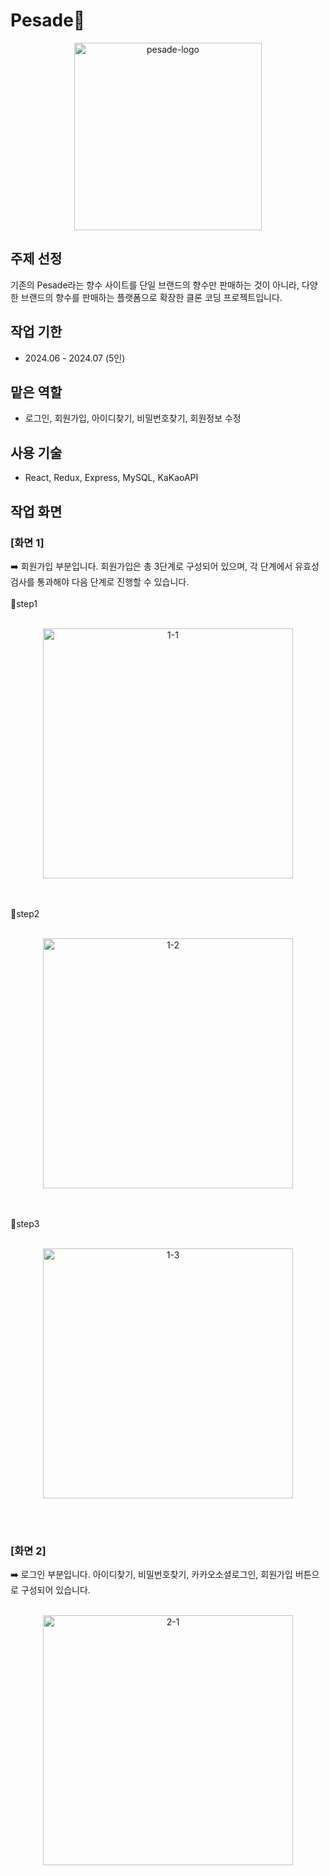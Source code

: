 # Pesade🌹
<p align="center">
    <img src="https://github.com/user-attachments/assets/26b68bce-15ac-4677-a7e8-b4fbf20c6e5c" alt="pesade-logo" width="300">
</p>

## 주제 선정
기존의 Pesade라는 향수 사이트를 단일 브랜드의 향수만 판매하는 것이 아니라, 다양한 브랜드의 향수를 판매하는 플랫폼으로 확장한 클론 코딩 프로젝트입니다.

## 작업 기한
- 2024.06 - 2024.07 (5인)

## 맡은 역할
- 로그인, 회원가입, 아이디찾기, 비밀번호찾기, 회원정보 수정

## 사용 기술
- React, Redux, Express, MySQL, KaKaoAPI

## 작업 화면

### [화면 1]
➡️ 회원가입 부분입니다. 회원가입은 총 3단계로 구성되어 있으며, 각 단계에서 유효성 검사를 통과해야 다음 단계로 진행할 수 있습니다.
<br/><br/>
🌸step1
<br/><br/>
<p align="center">
    <img src="https://github.com/user-attachments/assets/74b47f6d-0276-4aa9-9e6e-45717bdbb8f3" width="400" height="auto" alt="1-1">
</p>
<br/><br/>
🌸step2
<br/><br/>
<p align="center">
    <img src="https://github.com/user-attachments/assets/84518b34-a985-4415-8077-97ab3291387d" width="400" height="auto" alt="1-2">
</p>
<br/><br/>
🌸step3
<br/><br/>
<p align="center">
    <img src="https://github.com/user-attachments/assets/b5201314-a529-4aed-8689-1ce0c6ec38a8" width="400" height="auto" alt="1-3">
</p>
<br/><br/>

### [화면 2]
➡️ 로그인 부분입니다. 아이디찾기, 비밀번호찾기, 카카오소셜로그인, 회원가입 버튼으로 구성되어 있습니다.
<br/><br/>
<p align="center">
    <img src="https://github.com/user-attachments/assets/f2bbf3d2-d05e-41c5-894c-8e2ef91117e5" width="400" height="auto" alt="2-1">
</p>
